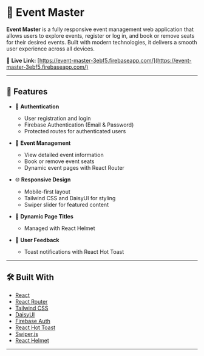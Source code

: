 # 🎉 Event Master

**Event Master** is a fully responsive event management web application that allows users to explore events, register or log in, and book or remove seats for their desired events. Built with modern technologies, it delivers a smooth user experience across all devices.

🔗 **Live Link:** [https://event-master-3ebf5.firebaseapp.com/](https://event-master-3ebf5.firebaseapp.com/)

---

## 🔧 Features

- 🔐 **Authentication**
  - User registration and login
  - Firebase Authentication (Email & Password)
  - Protected routes for authenticated users

- 📅 **Event Management**
  - View detailed event information
  - Book or remove event seats
  - Dynamic event pages with React Router

- 🌐 **Responsive Design**
  - Mobile-first layout
  - Tailwind CSS and DaisyUI for styling
  - Swiper slider for featured content

- 🧠 **Dynamic Page Titles**
  - Managed with React Helmet

- 🔔 **User Feedback**
  - Toast notifications with React Hot Toast

---

## 🛠️ Built With

- [React](https://reactjs.org/)
- [React Router](https://reactrouter.com/)
- [Tailwind CSS](https://tailwindcss.com/)
- [DaisyUI](https://daisyui.com/)
- [Firebase Auth](https://firebase.google.com/products/auth)
- [React Hot Toast](https://react-hot-toast.com/)
- [Swiper.js](https://swiperjs.com/)
- [React Helmet](https://github.com/nfl/react-helmet)

---
